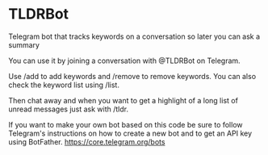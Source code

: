 # TLDRBot
Telegram bot that tracks keywords on a conversation so
later you can ask a summary


You can use it by joining a conversation with @TLDRBot
on Telegram.

Use /add to add keywords and /remove to remove keywords.
You can also check the keyword list using /list.

Then chat away and when you want to get a highlight of
a long list of unread messages just ask with /tldr.


If you want to make your own bot based on this code
be sure to follow Telegram's instructions on how to
create a new bot and to get an API key using BotFather.
https://core.telegram.org/bots